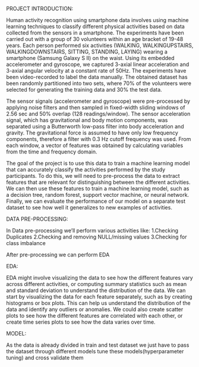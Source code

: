 PROJECT INTRODUCTION:

Human activity recognition using smartphone data involves using machine learning techniques to classify different physical activities based on data collected from the sensors in a smartphone.
The experiments have been carried out with a group of 30 volunteers within an age bracket of 19-48 years. Each person performed six activities (WALKING, WALKINGUPSTAIRS, WALKINGDOWNSTAIRS, SITTING, STANDING, LAYING) wearing a smartphone (Samsung Galaxy S II) on the waist.
Using its embedded accelerometer and gyroscope, we captured 3-axial linear acceleration and 3-axial angular velocity at a constant rate of 50Hz. The experiments have been video-recorded to label the data manually.
The obtained dataset has been randomly partitioned into two sets, where 70% of the volunteers were selected for generating the training data and 30% the test data. 

The sensor signals (accelerometer and gyroscope) were pre-processed by applying noise filters and then sampled in fixed-width sliding windows of 2.56 sec and 50% overlap (128 readings/window). 
The sensor acceleration signal, which has gravitational and body motion components, was separated using a Butterworth low-pass filter into body acceleration and gravity.
The gravitational force is assumed to have only low frequency components, therefore a filter with 0.3 Hz cutoff frequency was used. From each window, a vector of features was obtained by calculating variables from the time and frequency domain.

The goal of the project is to use this data to train a machine learning model that can accurately classify the activities performed by the study participants.
To do this, we will need to pre-process the data to extract features that are relevant for distinguishing between the different activities. 
We can then use these features to train a machine learning model, such as a decision tree, random forest, support vector machine, or neural network.
Finally, we can evaluate the performance of our model on a separate test dataset to see how well it generalizes to new examples of activities. 


DATA PRE-PROCESSING:

In Data pre-processing we’ll perform various activities like:
1.Checking Duplicates
2.Checking and removing NULL/missing values
3.Checking for class imbalance


After pre-processing we can perform EDA

EDA:

EDA might involve visualizing the data to see how the different features vary across different activities, or computing summary statistics such as mean and standard deviation to understand the distribution of the data.
We can start by visualizing the data for each feature separately, such as by creating histograms or box plots. This can help us understand the distribution of the data and identify any outliers or anomalies.
We could also create scatter plots to see how the different features are correlated with each other, or create time series plots to see how the data varies over time.

MODEL:

As the data is already divided in train and test dataset we just have to pass the dataset through different models tune these models(hyperparameter tuning) and cross validate them


